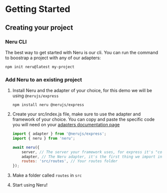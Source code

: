 # Getting Started

## Creating your project

### Neru CLI

The best way to get started with Neru is our cli. You can run the command to boostrap a project with any of our adapters:

```bash
npm init neru@latest my-project
```

### Add Neru to an existing project

1. Install Neru and the adapter of your choice, for this demo we will be using `@nerujs/express`

    ```
    npm install neru @nerujs/express
    ```

2. Create your src/index.js file, make sure to use the adapter and framework of your choice. You can copy and paste the specific code you will need on your [adapters documentation page](/adapters/)

    ```js
    import { adapter } from '@nerujs/express';
    import { neru } from 'neru';

    await neru({
        server, // The server your framework uses, for express it's "const server = express()"
        adapter, // The Neru adapter, it's the first thing we import in this snippet
        routes: 'src/routes', // Your routes folder
    });
    ```

3. Make a folder called `routes` in `src`
4. Start using Neru!
